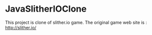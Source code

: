 # JavaSlitherIOClone
This project is clone of slither.io game. The original game web site is : http://slither.io/
